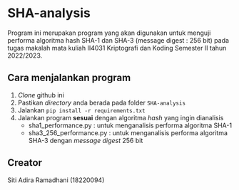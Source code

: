 # SHA-analysis
Program ini merupakan program yang akan digunakan untuk menguji performa algoritma hash SHA-1 dan SHA-3 (message digest : 256 bit) pada tugas makalah mata kuliah II4031 Kriptografi dan Koding Semester II tahun 2022/2023.

## Cara menjalankan program
1. *Clone* github ini
2. Pastikan *directory* anda berada pada folder `SHA-analysis`
3. Jalankan `pip install -r requirements.txt`
4. Jalankan program **sesuai** dengan algoritma *hash* yang ingin dianalisis
    - sha1_performance.py : untuk menganalisis performa algoritma SHA-1
    - sha3_256_performance.py : untuk menganalisis performa algoritma SHA-3 dengan *message digest* 256 bit

## Creator
Siti Adira Ramadhani (18220094)
